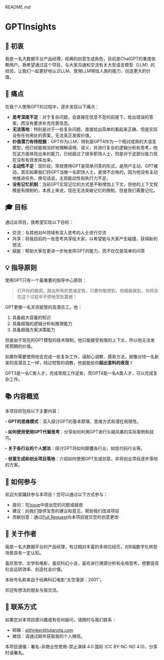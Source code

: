 README.md

# GPTInsights

## 🎯 初衷

我是一名大数据平台产品经理，经典的创意生成角色，目前是ChatGPT的重度依赖用户。我希望通过这个项目，与大家沟通和交流有关大型语言模型（LLM）的经验，让我们一起更好地认识LLM、使用LLM带给人类的能力、创造更大的价值。

## 🚩 痛点

在我个人使用GPT的过程中，逐步发现以下痛点：

- **思考深度不足**：对于复杂问题，会直接在信息不足的前提下，给出错误的答案，而没有要求补充完善信息。
- **无法落地**：特别是对于一些复杂问题，直接给出简单的看起来正确、但是实际没有任何用处的答案，无法真正发挥价值。
- **价值潜力有待挖掘**：GPT作为LLM，特别是GPT4作为一个相对成熟的大语言模型，他已经能相当好地理解语境、语义，并进行复杂的逻辑分析和思考，他在这方面体现出来的能力，已经超过了很多职场人士，但是对于这部分能力现在没有有效发挥出来。
- **主动性不足**：现阶段，常规使用GPT是简单问答的形式，是用户主动、GPT被动，其实如果我们将GPT当做一名职场人士，是很不合格的，因为他没有主动地推进任务，换句话说，主观能动性和执行力不足。
- **没有记忆机制**：当前GPT实现记忆的方式是不断增加上下文，但他的上下文规模是有限制的，本质上来说，现在无法突破记忆的限制，但是我们需要记忆。

## 🎓 目标

通过此项目，我希望实现以下目标：

- 交流：与其他对AI领域有深入思考的人士进行交流
- 共享：将我目前的一些思考共享给大家，以希望能与大家产生碰撞，获得新的想法
- 赋能：帮助大家在更进一步地发挥GPT的能力，而不仅仅是简单的问答

## 💡 指导原则

使用GPT只有一个最重要的指导中心原则：

> 打开你的脑洞，跳出所有的思维定势，只要你能想到，他就能做到，你将会在这个过程中不停地受到震撼！

GPT更像一名天资聪慧的高潜员工，他：

1. 具备超大容量的知识
2. 具备超强的逻辑分析和推理能力
3. 具备超强方案决策能力

但是由于现在的GPT模型的技术限制，他只能接受有限的上下文，所以他无法发挥预期的价值。

如果你需要使用他去完成一些复杂工作，请耐心调教、摸索方法，就像对待一名新来的高潜员工一样，经过短暂的调教，他就能给你**超出意料的表现！**

GPT3是一名C类人才，完成常规工作足矣，而GPT4是一名A类人才，可以完成复杂工作。

## 📚 内容概览

本项目将包括以下主要内容：

**- GPT的思维模式**：深入探讨GPT的基本原理、思维方式和潜在局限性。

**- 如何使用使用GPT代替思考**：分享如何利用GPT进行头脑风暴的实际案例和技巧。

**- 关于各行业的个人想法**：探讨GPT将如何颠覆各行业，如低代码行业等。

**- 创意生成和创业项目落地**：介绍如何使用GPT生成创意，并将创业项目逐步落地的方案。

## 🤝 如何参与

欢迎大家踊跃参与本项目！您可以通过以下方式参与：

- 提问：在[Issue](https://github.com/your_username/chatgpt-best-practices/issues)中提出您的问题或疑惑
- 建议：向我们提供宝贵的建议和意见，帮助我们改进项目
- 贡献创意：通过[Pull Request](https://github.com/your_username/chatgpt-best-practices/pulls)向本项目提交您的创意更改

## 👤 关于作者

我是一名大数据平台的产品经理，有过相对丰富的多岗位经历，对B端数字化转型场景具有一定认知。

喜欢哲学、文学和电影，喜欢科幻小说，喜欢进行溯源分析和全局思考，想要提高社会运转效率、创造社会价值。

本账号名称来自于经典科幻电影“太空漫游：2001”。

欢迎有想法的朋友与我交流。

## 📧 联系方式

如果您对本项目感兴趣或有任何疑问，请随时与我们联系：

- 邮箱：aithinker@tutanota.com
- 微信：请通过邮件获取我的个人微信。

本项目遵循：署名-非商业性使用-禁止演绎 4.0 国际 (CC BY-NC-ND 4.0)，分享时请署名。
